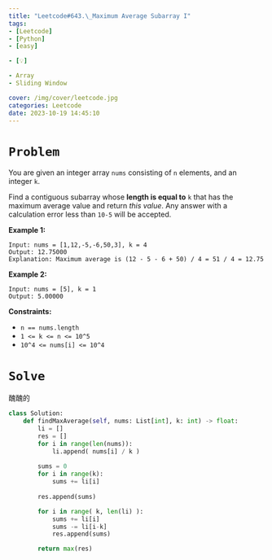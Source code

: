 ```yaml
---
title: "Leetcode#643.\_Maximum Average Subarray I"
tags:
- [Leetcode]
- [Python]
- [easy]

- [💡]

- Array
- Sliding Window

cover: /img/cover/leetcode.jpg
categories: Leetcode
date: 2023-10-19 14:45:10
---
```


# `Problem`

You are given an integer array `nums` consisting of `n` elements, and an integer `k`.

Find a contiguous subarray whose **length is equal to** `k` that has the maximum average value and return *this value*. Any answer with a calculation error less than `10-5` will be accepted.

**Example 1:**

```
Input: nums = [1,12,-5,-6,50,3], k = 4
Output: 12.75000
Explanation: Maximum average is (12 - 5 - 6 + 50) / 4 = 51 / 4 = 12.75

```

**Example 2:**

```
Input: nums = [5], k = 1
Output: 5.00000

```

**Constraints:**

- `n == nums.length`
- `1 <= k <= n <= 10^5`
- `10^4 <= nums[i] <= 10^4`

# `Solve`

醜醜的

```python
class Solution:
    def findMaxAverage(self, nums: List[int], k: int) -> float:
        li = []
        res = []
        for i in range(len(nums)):
            li.append( nums[i] / k )
        
        sums = 0
        for i in range(k):
            sums += li[i]
        
        res.append(sums)

        for i in range( k, len(li) ):
            sums += li[i]
            sums -= li[i-k]
            res.append(sums)

        return max(res)
```